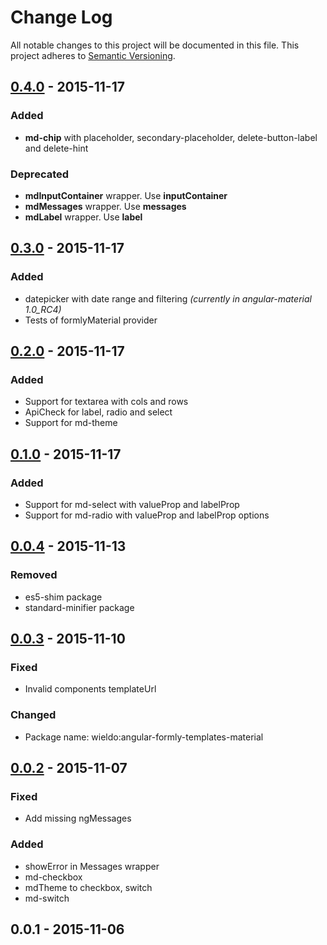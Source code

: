 # Change Log
All notable changes to this project will be documented in this file.
This project adheres to [Semantic Versioning](http://semver.org/).

## [0.4.0] - 2015-11-17
### Added
- **md-chip** with placeholder, secondary-placeholder, delete-button-label and delete-hint
 
### Deprecated
- **mdInputContainer** wrapper. Use **inputContainer**
- **mdMessages** wrapper. Use **messages**
- **mdLabel** wrapper. Use **label**

## [0.3.0] - 2015-11-17
### Added
- datepicker with date range and filtering _(currently in angular-material 1.0_RC4)_
- Tests of formlyMaterial provider

## [0.2.0] - 2015-11-17
### Added
- Support for textarea with cols and rows
- ApiCheck for label, radio and select
- Support for md-theme

## [0.1.0] - 2015-11-17
### Added
- Support for md-select with valueProp and labelProp
- Support for md-radio with valueProp and labelProp options

## [0.0.4] - 2015-11-13
### Removed
- es5-shim package
- standard-minifier package

## [0.0.3] - 2015-11-10
### Fixed
- Invalid components templateUrl

### Changed
- Package name: wieldo:angular-formly-templates-material

## [0.0.2] - 2015-11-07
### Fixed
- Add missing ngMessages

### Added
- showError in Messages wrapper 
- md-checkbox
- mdTheme to checkbox, switch
- md-switch

## 0.0.1 - 2015-11-06

[0.4.0]: https://github.com/wieldo/meteor-angular-formly-templates-material/compare/v0.3.0...v0.4.0
[0.3.0]: https://github.com/wieldo/meteor-angular-formly-templates-material/compare/v0.2.0...v0.3.0
[0.2.0]: https://github.com/wieldo/meteor-angular-formly-templates-material/compare/v0.1.0...v0.2.0
[0.1.0]: https://github.com/wieldo/meteor-angular-formly-templates-material/compare/v0.0.4...v0.1.0
[0.0.4]: https://github.com/wieldo/meteor-angular-formly-templates-material/compare/v0.0.3...v0.0.4
[0.0.3]: https://github.com/wieldo/meteor-angular-formly-templates-material/compare/v0.0.2...v0.0.3
[0.0.2]: https://github.com/wieldo/meteor-angular-formly-templates-material/compare/v0.0.1...v0.0.2